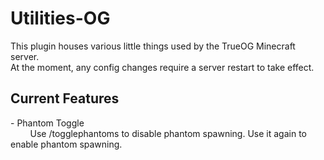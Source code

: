 # Utilities-OG

This plugin houses various little things used by the TrueOG Minecraft server.<br>
At the moment, any config changes require a server restart to take effect.

<h2>Current Features</h2>
- Phantom Toggle <br>
    &nbsp &nbsp &nbsp &nbsp Use /togglephantoms to disable phantom spawning. Use it again to enable phantom spawning.
